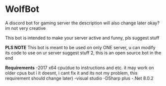 # WolfBot
A discord bot for gaming server
the description will also change later okay? im not very creative

This bot is intended to make your server active and funny, pls suggest stuff

**PLS NOTE**
This bot is meant to be used on only ONE server, u can modify its code to use on ur server
suggest stuff 2, this is an open source bot in the end

**Requirements**
-2017 x64 cpu(due to instructions and etc. it may work on older cpus but i it doesnt, i cant fix it and its not my problem, this requirement should change later)
-visual studio
-DSharp plus
-.Net 8.0.2
